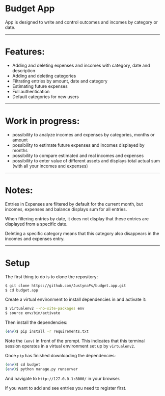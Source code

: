 # Budget App
App is designed to write and control outcomes and incomes by category or date.

___
# Features:
 - Adding and deleting expenses and incomes with category, date and description
 - Adding and deleting categories
 - Filtrating entries by amount, date and category
 - Estimating future expenses
 - Full authentication
 - Default categories for new users

___
# Work in progress:
 - possibility to analyze incomes and expenses by categories, months or amount
 - possibility to estimate future expenses and incomes displayed by months
 - possibility to compare estimated and real incomes and expenses
 - possibility to enter value of different assets and displays total actual sum (with all your incomes and expenses)

___
# Notes:
Entries in Expenses are filtered by default for the current month, but incomes, expenses and balance displays sum for all entries.

When filtering entries by date, it does not display that these entries are displayed from a specific date.

Deleting a specific category means that this category also disappears in the incomes and expenses entry.

___
# Setup

The first thing to do is to clone the repository:

```sh
$ git clone https://github.com/JustynaPs/budget.app.git
$ cd budget.app
```

Create a virtual environment to install dependencies in and activate it:

```sh
$ virtualenv2 --no-site-packages env
$ source env/bin/activate
```

Then install the dependencies:

```sh
(env)$ pip install -r requirements.txt
```
Note the `(env)` in front of the prompt. This indicates that this terminal
session operates in a virtual environment set up by `virtualenv2`.

Once `pip` has finished downloading the dependencies:
```sh
(env)$ cd budget
(env)$ python manage.py runserver
```
And navigate to `http://127.0.0.1:8000/` in your browser.

If you want to add and see entries you need to register first.
